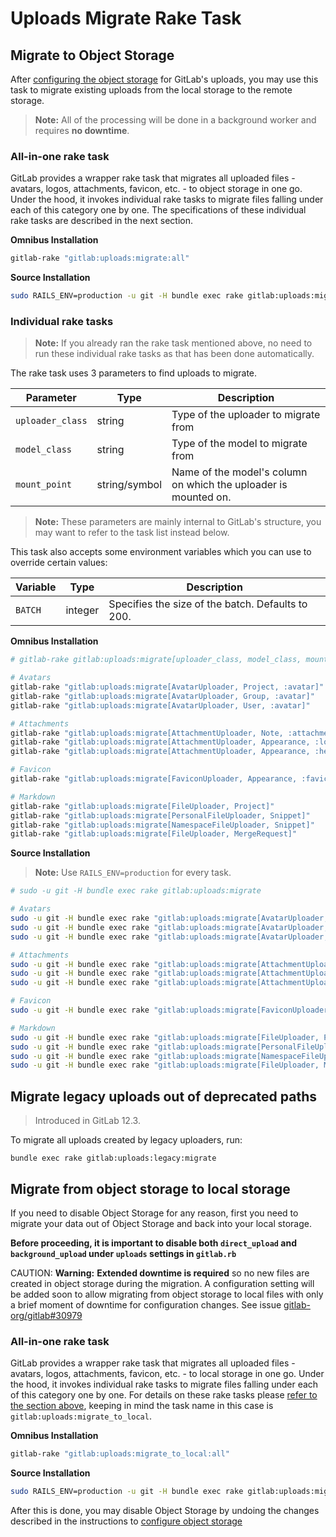 # Uploads Migrate Rake Task

## Migrate to Object Storage

After [configuring the object storage](../../uploads.md#using-object-storage-core-only) for GitLab's uploads, you may use this task to migrate existing uploads from the local storage to the remote storage.

>**Note:**
All of the processing will be done in a background worker and requires **no downtime**.

### All-in-one rake task

GitLab provides a wrapper rake task that migrates all uploaded files - avatars,
logos, attachments, favicon, etc. - to object storage in one go. Under the hood,
it invokes individual rake tasks to migrate files falling under each of this
category one by one. The specifications of these individual rake tasks are
described in the next section.

**Omnibus Installation**

```bash
gitlab-rake "gitlab:uploads:migrate:all"
```

**Source Installation**

```bash
sudo RAILS_ENV=production -u git -H bundle exec rake gitlab:uploads:migrate:all
```

### Individual rake tasks

>**Note:**
If you already ran the rake task mentioned above, no need to run these individual rake tasks as that has been done automatically.

The rake task uses 3 parameters to find uploads to migrate.

Parameter | Type | Description
--------- | ---- | -----------
`uploader_class` | string | Type of the uploader to migrate from
`model_class` | string | Type of the model to migrate from
`mount_point` | string/symbol | Name of the model's column on which the uploader is mounted on.

>**Note:**
These parameters are mainly internal to GitLab's structure, you may want to refer to the task list instead below.

This task also accepts some environment variables which you can use to override
certain values:

Variable | Type | Description
-------- | ---- | -----------
`BATCH`   | integer  | Specifies the size of the batch. Defaults to 200.

**Omnibus Installation**

```bash
# gitlab-rake gitlab:uploads:migrate[uploader_class, model_class, mount_point]

# Avatars
gitlab-rake "gitlab:uploads:migrate[AvatarUploader, Project, :avatar]"
gitlab-rake "gitlab:uploads:migrate[AvatarUploader, Group, :avatar]"
gitlab-rake "gitlab:uploads:migrate[AvatarUploader, User, :avatar]"

# Attachments
gitlab-rake "gitlab:uploads:migrate[AttachmentUploader, Note, :attachment]"
gitlab-rake "gitlab:uploads:migrate[AttachmentUploader, Appearance, :logo]"
gitlab-rake "gitlab:uploads:migrate[AttachmentUploader, Appearance, :header_logo]"

# Favicon
gitlab-rake "gitlab:uploads:migrate[FaviconUploader, Appearance, :favicon]"

# Markdown
gitlab-rake "gitlab:uploads:migrate[FileUploader, Project]"
gitlab-rake "gitlab:uploads:migrate[PersonalFileUploader, Snippet]"
gitlab-rake "gitlab:uploads:migrate[NamespaceFileUploader, Snippet]"
gitlab-rake "gitlab:uploads:migrate[FileUploader, MergeRequest]"
```

**Source Installation**

>**Note:**
Use `RAILS_ENV=production` for every task.

```bash
# sudo -u git -H bundle exec rake gitlab:uploads:migrate

# Avatars
sudo -u git -H bundle exec rake "gitlab:uploads:migrate[AvatarUploader, Project, :avatar]"
sudo -u git -H bundle exec rake "gitlab:uploads:migrate[AvatarUploader, Group, :avatar]"
sudo -u git -H bundle exec rake "gitlab:uploads:migrate[AvatarUploader, User, :avatar]"

# Attachments
sudo -u git -H bundle exec rake "gitlab:uploads:migrate[AttachmentUploader, Note, :attachment]"
sudo -u git -H bundle exec rake "gitlab:uploads:migrate[AttachmentUploader, Appearance, :logo]"
sudo -u git -H bundle exec rake "gitlab:uploads:migrate[AttachmentUploader, Appearance, :header_logo]"

# Favicon
sudo -u git -H bundle exec rake "gitlab:uploads:migrate[FaviconUploader, Appearance, :favicon]"

# Markdown
sudo -u git -H bundle exec rake "gitlab:uploads:migrate[FileUploader, Project]"
sudo -u git -H bundle exec rake "gitlab:uploads:migrate[PersonalFileUploader, Snippet]"
sudo -u git -H bundle exec rake "gitlab:uploads:migrate[NamespaceFileUploader, Snippet]"
sudo -u git -H bundle exec rake "gitlab:uploads:migrate[FileUploader, MergeRequest]"

```

## Migrate legacy uploads out of deprecated paths

> Introduced in GitLab 12.3.

To migrate all uploads created by legacy uploaders, run:

```shell
bundle exec rake gitlab:uploads:legacy:migrate
```

## Migrate from object storage to local storage

If you need to disable Object Storage for any reason, first you need to migrate
your data out of Object Storage and back into your local storage.

**Before proceeding, it is important to disable both `direct_upload` and `background_upload` under `uploads` settings in `gitlab.rb`**

CAUTION: **Warning:**
   **Extended downtime is required** so no new files are created in object storage during
   the migration. A configuration setting will be added soon to allow migrating
   from object storage to local files with only a brief moment of downtime for configuration changes.
   See issue [gitlab-org/gitlab#30979](https://gitlab.com/gitlab-org/gitlab/issues/30979)

### All-in-one rake task

GitLab provides a wrapper rake task that migrates all uploaded files - avatars,
logos, attachments, favicon, etc. - to local storage in one go. Under the hood,
it invokes individual rake tasks to migrate files falling under each of this
category one by one. For details on these rake tasks please [refer to the section above](#individual-rake-tasks),
keeping in mind the task name in this case is `gitlab:uploads:migrate_to_local`.

**Omnibus Installation**

```bash
gitlab-rake "gitlab:uploads:migrate_to_local:all"
```

**Source Installation**

```bash
sudo RAILS_ENV=production -u git -H bundle exec rake gitlab:uploads:migrate_to_local:all
```

After this is done, you may disable Object Storage by undoing the changes described
in the instructions to [configure object storage](../../uploads.md#using-object-storage-core-only)
